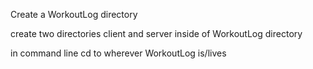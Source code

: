 
Create a WorkoutLog  directory

create two directories client and server inside of WorkoutLog directory

in command line  cd to wherever WorkoutLog is/lives